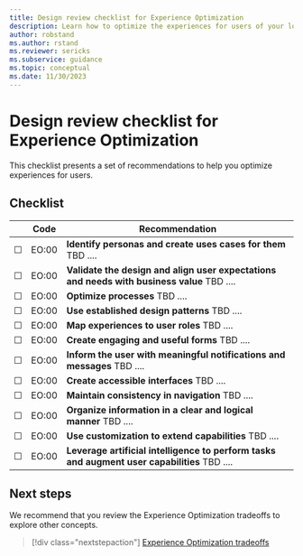 ```yaml
---
title: Design review checklist for Experience Optimization
description: Learn how to optimize the experiences for users of your low-code workload.
author: robstand
ms.author: rstand
ms.reviewer: sericks
ms.subservice: guidance
ms.topic: conceptual
ms.date: 11/30/2023
---
```

# Design review checklist for Experience Optimization

This checklist presents a set of recommendations to help you optimize experiences for users.

## Checklist

|&nbsp;|Code  |Recommendation  |
|-|-|-|
| &#9744; | EO:00 | **Identify personas and create uses cases for them** TBD ....  |
| &#9744; | EO:00 | **Validate the design and align user expectations and needs with business value** TBD ....   |
| &#9744; | EO:00 | **Optimize processes** TBD ....  |
| &#9744; | EO:00 | **Use established design patterns** TBD ....  |
| &#9744; | EO:00 | **Map experiences to user roles** TBD ....  |
| &#9744; | EO:00 | **Create engaging and useful forms** TBD ....  |
| &#9744; | EO:00 | **Inform the user with meaningful notifications and messages** TBD ....  |
| &#9744; | EO:00 | **Create accessible interfaces** TBD ....  |
| &#9744; | EO:00 | **Maintain consistency in navigation** TBD ....  |
| &#9744; | EO:00 | **Organize information in a clear and logical manner** TBD ....  |
| &#9744; | EO:00 | **Use customization to extend capabilities** TBD ....  |
| &#9744; | EO:00 | **Leverage artificial intelligence to perform tasks and augment user capabilities** TBD ....  |

## Next steps

We recommend that you review the Experience Optimization tradeoffs to explore other concepts.

> [!div class="nextstepaction"]
> [Experience Optimization tradeoffs](tradeoffs.md)